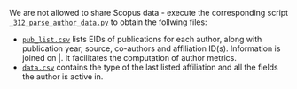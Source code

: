 We are not allowed to share Scopus data - execute the corresponding script [`_312_parse_author_data.py`](../_312_parse_author_data.py) to obtain the follwing files:
- [`pub_list.csv`](pub_list.csv) lists EIDs of publications for each author, along with publication year, source, co-authors and affiliation ID(s).  Information is joined on |.  It facilitates the computation of author metrics.
- [`data.csv`](data.csv) contains the type of the last listed affiliation and all the fields the author is active in.
